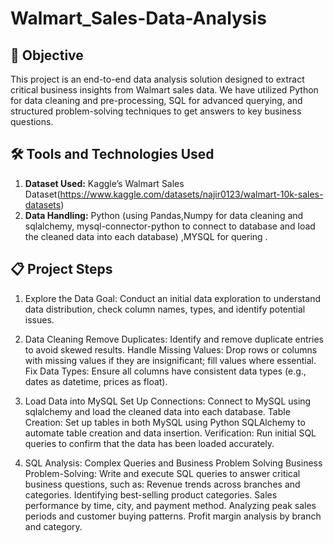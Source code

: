 # Walmart_Sales-Data-Analysis

## **🎯 Objective**
This project is an end-to-end data analysis solution designed to extract critical business insights from Walmart sales data. We have utilized Python for data cleaning and pre-processing, SQL for advanced querying, and structured problem-solving techniques to get answers to key business questions.


## **🛠 Tools and Technologies Used**

1. **Dataset Used:** Kaggle’s Walmart Sales Dataset(https://www.kaggle.com/datasets/najir0123/walmart-10k-sales-datasets)
2. **Data Handling:** Python (using Pandas,Numpy for data cleaning and sqlalchemy, mysql-connector-python to connect to database and load the cleaned data into each database) ,MYSQL for quering .


## **📋 Project Steps**
1. Explore the Data
Goal: Conduct an initial data exploration to understand data distribution, check column names, types, and identify potential issues.

2. Data Cleaning 
Remove Duplicates: Identify and remove duplicate entries to avoid skewed results.
Handle Missing Values: Drop rows or columns with missing values if they are insignificant; fill values where essential.
Fix Data Types: Ensure all columns have consistent data types (e.g., dates as datetime, prices as float).

4. Load Data into MySQL 
Set Up Connections: Connect to MySQL using sqlalchemy and load the cleaned data into each database.
Table Creation: Set up tables in both MySQL  using Python SQLAlchemy to automate table creation and data insertion.
Verification: Run initial SQL queries to confirm that the data has been loaded accurately.

5. SQL Analysis: Complex Queries and Business Problem Solving
Business Problem-Solving: Write and execute  SQL queries to answer critical business questions, such as:
Revenue trends across branches and categories.
Identifying best-selling product categories.
Sales performance by time, city, and payment method.
Analyzing peak sales periods and customer buying patterns.
Profit margin analysis by branch and category.
